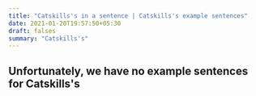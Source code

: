```yaml
---
title: "Catskills's in a sentence | Catskills's example sentences"
date: 2021-01-20T19:57:50+05:30
draft: falses
summary: "Catskills's"
---
```

## Unfortunately, we have no example sentences for Catskills's                 
